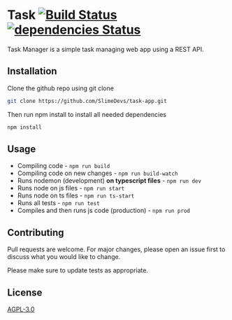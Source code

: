 # Task [![Build Status](https://travis-ci.com/SlimeDevs/coding-domain.svg?token=izchRJ4Qx9Twzy5QgRNY&branch=master)](https://travis-ci.com/SlimeDevs/coding-domain) [![dependencies Status](https://david-dm.org/SlimeDevs/task-manager/status.svg)](https://david-dm.org/SlimeDevs/task-manager)

Task Manager is a simple task managing web app using a REST API.

## Installation

Clone the github repo using git clone

```bash
git clone https://github.com/SlimeDevs/task-app.git
```

Then run npm install to install all needed dependencies

```bash
npm install
```

## Usage

* Compiling code - `npm run build`
* Compiling code on new changes - `npm run build-watch`
* Runs nodemon (development) **on typescript files** - `npm run dev`
* Runs node on js files - `npm run start`
* Runs node on ts files - `npm run ts-start`
* Runs all tests - `npm run test`
* Compiles and then runs js code (production) - `npm run prod`

## Contributing
Pull requests are welcome. For major changes, please open an issue first to discuss what you would like to change.

Please make sure to update tests as appropriate.

## License
[AGPL-3.0](https://choosealicense.com/licenses/agpl-3.0/)